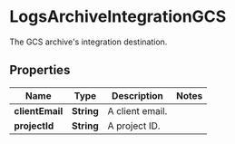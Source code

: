 

# LogsArchiveIntegrationGCS

The GCS archive's integration destination.

## Properties

Name | Type | Description | Notes
------------ | ------------- | ------------- | -------------
**clientEmail** | **String** | A client email. | 
**projectId** | **String** | A project ID. | 



